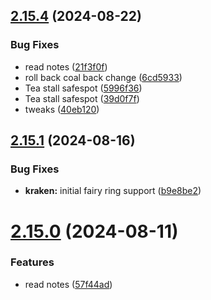 ## [2.15.4](https://github.com/Torwent/wasp-free/compare/v2.15.3...v2.15.4) (2024-08-22)


### Bug Fixes

* read notes ([21f3f0f](https://github.com/Torwent/wasp-free/commit/21f3f0f2a302121d8808a1271563da66680a0b55))
* roll back coal back change ([6cd5933](https://github.com/Torwent/wasp-free/commit/6cd59336c9b0533b24559e80ac0ef5872efa578a))
* Tea stall safespot ([5996f36](https://github.com/Torwent/wasp-free/commit/5996f36501beb48e46d44b518af6d28da47bebd4))
* Tea stall safespot ([39d0f7f](https://github.com/Torwent/wasp-free/commit/39d0f7f68ad4c447ca73160d16c0b9a892436220))
* tweaks ([40eb120](https://github.com/Torwent/wasp-free/commit/40eb1206ba107c39c685d7670a94bb0c58603b32))



## [2.15.1](https://github.com/Torwent/wasp-free/compare/v2.15.0...v2.15.1) (2024-08-16)


### Bug Fixes

* **kraken:** initial fairy ring support ([b9e8be2](https://github.com/Torwent/wasp-free/commit/b9e8be2b071c54c8bf19d5733f5e793e9879f30e))



# [2.15.0](https://github.com/Torwent/wasp-free/compare/v2.14.1...v2.15.0) (2024-08-11)


### Features

* read notes ([57f44ad](https://github.com/Torwent/wasp-free/commit/57f44ada625712af42af07bc8b7d2ebf6b18f948))



